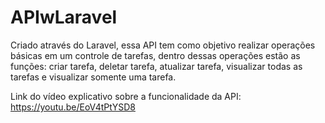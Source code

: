 # APIwLaravel

Criado através do Laravel, essa API tem como objetivo realizar operações básicas em um controle de tarefas, dentro dessas operações estão as funções: criar tarefa, deletar tarefa, atualizar tarefa, visualizar todas as tarefas e visualizar somente uma tarefa.

Link do vídeo explicativo sobre a funcionalidade da API: https://youtu.be/EoV4tPtYSD8
